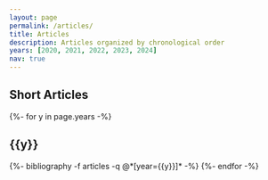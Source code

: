 ```yaml
---
layout: page
permalink: /articles/
title: Articles
description: Articles organized by chronological order
years: [2020, 2021, 2022, 2023, 2024]
nav: true
---
```


<div class="publications">
  <h2 class="pub-type">Short Articles</h2>
    {%- for y in page.years -%}
      <h2 class="year">{{y}}</h2>
      {%- bibliography -f articles -q @*[year={{y}}]* -%}
    {%- endfor -%}
</div>